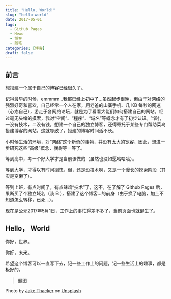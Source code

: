 ```yaml
---
title: "Hello, World!"
slug: "hello-world"
date: 2017-05-01
tags: 
  - GitHub Pages
  - Hexo
  - 博客
  - 随笔
categories: [博客]
draft: false
---
```


## 前言

想搭建一个属于自己的博客已经很久了。

记得最早的时候，emmmm...我都已经上初中了...虽然起步很晚，但由于对网络的强烈好奇和喜欢，自己经常一个人在家，用老爸的山寨手机、几 KB 每秒的网速（心疼自己），游走于各网络论坛，就是为了看看大佬们如何搭建自己的网站。经过毫无头绪的摸索，我对“空间”、“程序”、“域名”等概念才有了初步认识。当时，一没有技术，二没有钱，想建一个自己的独立博客，还得寄托于某些专门帮助菜鸟搭建博客的网站，这就导致了，搭建的博客时间活不长。

小时候生活的环境，对“网络”这个新奇的事物，并没有太大的宽容，因此，想进一步研究这些“高级”概念，就得等一等了。

等到高中，考一个好大学才是当前该做的（虽然也没如愿哈哈哈）。

等到大学，才得以有时间捯饬。但，还是没技术啊，又是一个漫长的摸索阶段（其实是变懒了）。

等到上班，有点时间了，有点辣鸡“技术”了，这不，在了解了 Github Pages 后，果断买了个独立域名（装 B ），搭建了这个博客...的前身（由于换了电脑，加上不知道怎么转移，已死...）。

现在是公元2017年5月1日，工作上的事忙得差不多了，当前页面也就诞生了。

## Hello， World

你好，世界。

你好，未来。

希望这个博客可以一直写下去，记一些工作上的问题，记一些生活上的趣事，都是极好的。

> **题图**

Photo by [Jake Thacker](https://unsplash.com/photos/I63YZy3S9Ns?utm_source=unsplash&utm_medium=referral&utm_content=creditCopyText) on [Unsplash](https://unsplash.com/?utm_source=unsplash&utm_medium=referral&utm_content=creditCopyText)

